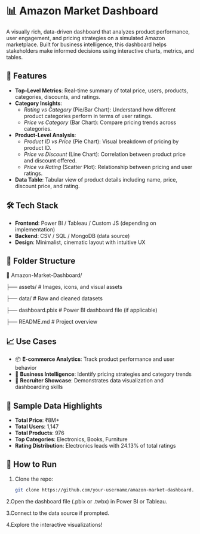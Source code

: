 # 📊 Amazon Market Dashboard

A visually rich, data-driven dashboard that analyzes product performance, user engagement, and pricing strategies on a simulated Amazon marketplace. Built for business intelligence, this dashboard helps stakeholders make informed decisions using interactive charts, metrics, and tables.

## 🚀 Features

- **Top-Level Metrics**: Real-time summary of total price, users, products, categories, discounts, and ratings.
- **Category Insights**:
  - *Rating vs Category* (Pie/Bar Chart): Understand how different product categories perform in terms of user ratings.
  - *Price vs Category* (Bar Chart): Compare pricing trends across categories.
- **Product-Level Analysis**:
  - *Product ID vs Price* (Pie Chart): Visual breakdown of pricing by product ID.
  - *Price vs Discount* (Line Chart): Correlation between product price and discount offered.
  - *Price vs Rating* (Scatter Plot): Relationship between pricing and user ratings.
- **Data Table**: Tabular view of product details including name, price, discount price, and rating.

## 🛠️ Tech Stack

- **Frontend**: Power BI / Tableau / Custom JS (depending on implementation)
- **Backend**: CSV / SQL / MongoDB (data source)
- **Design**: Minimalist, cinematic layout with intuitive UX

## 📂 Folder Structure

📁 Amazon-Market-Dashboard/ 

├── assets/ # Images, icons, and visual assets 

├── data/ # Raw and cleaned datasets 

├── dashboard.pbix # Power BI dashboard file (if applicable) 

├── README.md # Project overview


## 📈 Use Cases

- 📦 **E-commerce Analytics**: Track product performance and user behavior
- 🧠 **Business Intelligence**: Identify pricing strategies and category trends
- 🎯 **Recruiter Showcase**: Demonstrates data visualization and dashboarding skills

## 🧪 Sample Data Highlights

- **Total Price**: ₹8M+
- **Total Users**: 1,147
- **Total Products**: 976
- **Top Categories**: Electronics, Books, Furniture
- **Rating Distribution**: Electronics leads with 24.13% of total ratings

## 🧰 How to Run

1. Clone the repo:
   ```bash
   git clone https://github.com/your-username/amazon-market-dashboard.git

2.Open the dashboard file (.pbix or .twbx) in Power BI or Tableau.

3.Connect to the data source if prompted.

4.Explore the interactive visualizations!
